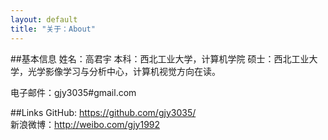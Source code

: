 ```yaml
---
layout: default
title: "关于：About"
---
```

##基本信息
姓名：高君宇
本科：西北工业大学，计算机学院
硕士：西北工业大学，光学影像学习与分析中心，计算机视觉方向在读。

电子邮件：gjy3035#gmail.com

##Links
GitHub: <https://github.com/gjy3035/>  
新浪微博：<http://weibo.com/gjy1992>
  
